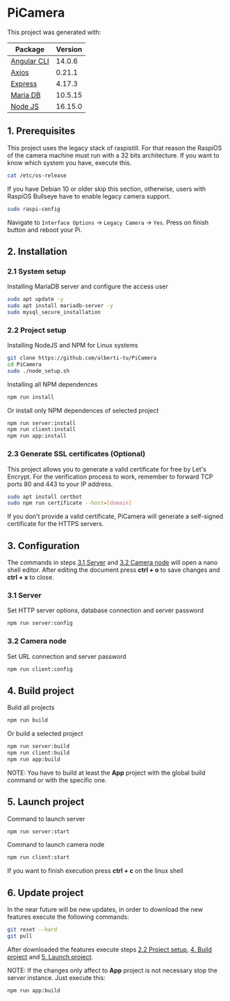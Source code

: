 # **PiCamera**

This project was generated with:

Package                                 | Version
----------------------------------------|--------
[Angular CLI](https://cli.angular.io)   | 14.0.6
[Axios](https://github.com/axios/axios) | 0.21.1
[Express](https://expressjs.com)        | 4.17.3
[Maria DB](https://mariadb.org)         | 10.5.15
[Node JS](https://nodejs.org)           | 16.15.0

## 1. Prerequisites

This project uses the legacy stack of raspistill. For that reason the RaspiOS of the camera machine must run with a 32 bits architecture. If you want to know which system you have, execute this.

```bash
cat /etc/os-release
```
If you have Debian 10 or older skip this section, otherwise, users with RaspiOS Bullseye have to enable legacy camera support.

```bash
sudo raspi-config
```

Navigate to `Interface Options` &rarr; `Legacy Camera` &rarr; `Yes`. Press on finish button and reboot your Pi.

## 2. Installation

### 2.1 System setup

Installing MariaDB server and configure the access user

```bash
sudo apt update -y
sudo apt install mariadb-server -y
sudo mysql_secure_installation
```

### 2.2 Project setup

Installing NodeJS and NPM for Linux systems

```bash
git clone https://github.com/alberti-tu/PiCamera
cd PiCamera
sudo ./node_setup.sh
```

Installing all NPM dependences
```bash
npm run install
```

Or install only NPM dependences of selected project
```bash
npm run server:install
npm run client:install
npm run app:install
```

### 2.3 Generate SSL certificates (Optional)

This project allows you to generate a valid certificate for free by Let's Encrypt. For the verification process to work, remember to forward TCP ports 80 and 443 to your IP address.

```bash
sudo apt install certbot
sudo npm run certificate --host=[domain]
```

If you don't provide a valid certificate, PiCamera will generate a self-signed certificate for the HTTPS servers.

## 3. Configuration

The commands in steps [3.1 Server](#3.1-Server) and [3.2 Camera node](#3.2-Camera-node) will open a nano shell editor. After editing the document press **ctrl + o** to save changes and **ctrl + x** to close.

### 3.1 Server

Set HTTP server options, database connection and server password
```bash
npm run server:config
```
### 3.2 Camera node

Set URL connection and server password
```bash
npm run client:config
```

## 4. Build project

Build all projects
```bash
npm run build
```

Or build a selected project
```bash
npm run server:build
npm run client:build
npm run app:build
```

NOTE: You have to build at least the **App** project with the global build command or with the specific one.

## 5. Launch project

Command to launch server
```bash
npm run server:start
```

Command to launch camera node
```bash
npm run client:start
```

If you want to finish execution press **ctrl + c** on the linux shell

## 6. Update project
In the near future will be new updates, in order to download the new features execute the following commands:

```bash
git reset --hard
git pull
```
After downloaded the features execute steps [2.2 Project setup](#2.2-Project-setup), [4. Build project](#4.-Build-project) and [5. Launch project](#5.-Launch-project).

NOTE: If the changes only affect to **App** project is not necessary stop the server instance. Just execute this:

```bash
npm run app:build
```
